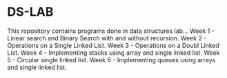 # DS-LAB
This repository contains programs done in data structures lab...
Week 1 - Linear search and Binary Search with and without recursion.
Week 2 - Operations on a Single Linked List.
Week 3 - Operations on a Doubl Linked List.
Week 4 - Implementing stacks using array and single linked list.
Week 5 - Circular single linked list.
Week 6 - Implementing queues using arrays and single linked list.
